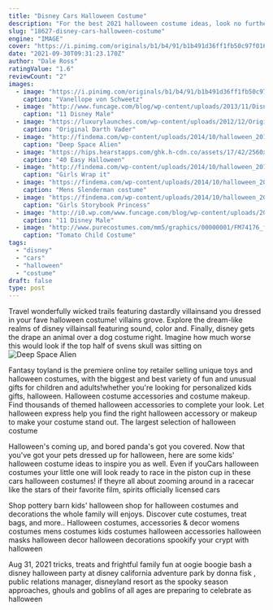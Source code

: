 ```yaml
---
title: "Disney Cars Halloween Costume"
description: "For the best 2021 halloween costume ideas, look no further than spirit halloween, your one-stop shop for women's costumes, men's costumes, kids' costumes and more! with over 1,400 stores across the united states, spirit halloween is the largest halloween"
slug: "18627-disney-cars-halloween-costume"
engine: "IMAGE"
cover: "https://i.pinimg.com/originals/b1/b4/91/b1b491d36ff1fb50c97f016b831f28ca.jpg"
date: "2021-09-30T09:31:23.170Z"
author: "Dale Ross"
ratingValue: "1.6"
reviewCount: "2"
images:
  - image: "https://i.pinimg.com/originals/b1/b4/91/b1b491d36ff1fb50c97f016b831f28ca.jpg"
    caption: "Vanellope von Schweetz"
  - image: "http://www.funcage.com/blog/wp-content/uploads/2013/11/Disney-Male-Characters-Dress-Up-in-Halloween-Costumes-002-550x778.jpg"
    caption: "11 Disney Male"
  - image: "https://luxurylaunches.com/wp-content/uploads/2012/12/Original-Darth-Vader-Costume-3-thumb-550x292.jpg"
    caption: "Original Darth Vader"
  - image: "http://findema.com/wp-content/uploads/2014/10/halloween_20148834.jpg"
    caption: "Deep Space Alien"
  - image: "https://hips.hearstapps.com/ghk.h-cdn.co/assets/17/42/2560x1280/landscape-1508512412-halloweenmakeup.jpg?resize=1200:*"
    caption: "40 Easy Halloween"
  - image: "http://findema.com/wp-content/uploads/2014/10/halloween_20149372.jpg"
    caption: "Girls Wrap it"
  - image: "https://findema.com/wp-content/uploads/2014/10/halloween_201410830.jpg"
    caption: "Mens Slenderman costume"
  - image: "https://findema.com/wp-content/uploads/2014/10/halloween_20148014.jpg"
    caption: "Girls Storybook Princess"
  - image: "http://i0.wp.com/www.funcage.com/blog/wp-content/uploads/2013/11/Disney-Male-Characters-Dress-Up-in-Halloween-Costumes-005.jpg?resize=550%2C778"
    caption: "11 Disney Male"
  - image: "http://www.purecostumes.com/mm5/graphics/00000001/FM74176_full_1.jpg"
    caption: "Tomato Child Costume"
tags:
  - "disney"
  - "cars"
  - "halloween"
  - "costume"
draft: false
type: post
---
```


Travel wonderfully wicked trails featuring dastardly villainsand you dressed in your fave halloween costume! villains grove. Explore the dream-like realms of disney villainsall featuring sound, color and. Finally, disney gets the drape an animal over a dog costume right. Imagine how much worse this would look if the top half of svens skull was sitting on
![Deep Space Alien](http://findema.com/wp-content/uploads/2014/10/halloween_20148834.jpg "Deep Space Alien")

Fantasy toyland is the premiere online toy retailer selling unique toys and halloween costumes, with the biggest and best variety of fun and unusual gifts for children and adults!whether you&#39;re looking for personalized kids gifts, halloween. Halloween costume accessories and costume makeup. Find thousands of themed halloween accessories to complete your look. Let halloween express help you find the right halloween accessory or makeup to make your costume stand out. The largest selection of halloween costume
<!--inArticleAds-->

<!--galleryOne-->

Halloween's coming up, and bored panda's got you covered. Now that you've got your pets dressed up for halloween, here are some kids' halloween costume ideas to inspire you as well. Even if youCars halloween costumes your little one will look ready to race in the piston cup in these cars halloween costumes! if theyre all about zooming around in a racecar like the stars of their favorite film, spirits officially licensed cars
<!--inArticleAds-->

<!--galleryTwo-->

Shop pottery barn kids' halloween shop for halloween costumes and decorations the whole family will enjoys. Discover cute costumes, treat bags, and more.. Halloween costumes, accessories & decor womens costumes mens costumes kids costumes halloween accessories halloween masks halloween decor halloween decorations spookify your crypt with halloween
<!--galleryThree-->

Aug 31, 2021 tricks, treats and frightful family fun at oogie boogie bash  a disney halloween party at disney california adventure park by donna fisk , public relations manager, disneyland resort as the spooky season approaches, ghouls and goblins of all ages are preparing to celebrate as halloween